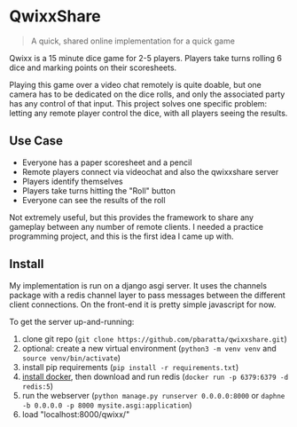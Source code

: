 # QwixxShare

> A quick, shared online implementation for a quick game

Qwixx is a 15 minute dice game for 2-5 players. Players take turns rolling 6 dice and marking points on their scoresheets.

Playing this game over a video chat remotely is quite doable, but one camera has to be dedicated on the dice rolls, and only the associated party has any control of that input. This project solves one specific problem: letting any remote player control the dice, with all players seeing the results.

## Use Case
- Everyone has a paper scoresheet and a pencil
- Remote players connect via videochat and also the qwixxshare server
- Players identify themselves
- Players take turns hitting the "Roll" button
- Everyone can see the results of the roll

Not extremely useful, but this provides the framework to share any gameplay between any number of remote clients. I needed a practice programming project, and this is the first idea I came up with.

## Install
My implementation is run on a django asgi server. It uses the channels package with a redis channel layer to pass messages between the different client connections. On the front-end it is pretty simple javascript for now.

To get the server up-and-running:

1. clone git repo (`git clone https://github.com/pbaratta/qwixxshare.git`)
1. optional: create a new virtual environment (`python3 -m venv venv` and `source venv/bin/activate`)
1. install pip requirements (`pip install -r requirements.txt`)
1. [install docker](https://docs.docker.com/engine/install/ubuntu/), then download and run redis (`docker run -p 6379:6379 -d redis:5`)
1. run the webserver (`python manage.py runserver 0.0.0.0:8000` or `daphne -b 0.0.0.0 -p 8000 mysite.asgi:application`)
1. load "localhost:8000/qwixx/"
